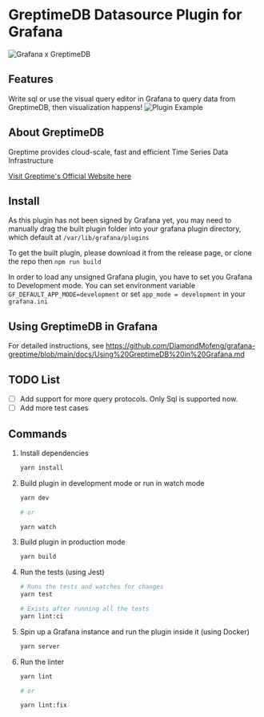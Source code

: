 # GreptimeDB Datasource Plugin for Grafana

![Grafana x GreptimeDB](https://blog.mofengfeng.com/wp-content/uploads/2022/11/plugin_transparent.png)

## Features

Write sql or use the visual query editor in Grafana to query data from GreptimeDB, then visualization happens!
![Plugin Example](https://blog.mofengfeng.com/wp-content/uploads/2022/11/pluginExample.png)

## About GreptimeDB

Greptime provides cloud-scale, fast and efficient Time Series Data Infrastructure

[Visit Greptime's Official Website here](https://www.greptime.com/)

## Install 

As this plugin has not been signed by Grafana yet, you may need to manually drag the built plugin folder into your grafana plugin directory, which default at `/var/lib/grafana/plugins`

To get the built plugin, please download it from the release page, or clone the repo then `npm run build`

In order to load any unsigned Grafana plugin, you have to set you Grafana to Development mode. You can set environment variable `GF_DEFAULT_APP_MODE=development` or set `app_mode = development` in your `grafana.ini`

## Using GreptimeDB in Grafana

For detailed instructions, see https://github.com/DiamondMofeng/grafana-greptime/blob/main/docs/Using%20GreptimeDB%20in%20Grafana.md

## TODO List

- [ ] Add support for more query protocols. Only Sql is supported now.
- [ ] Add more test cases

## Commands

1. Install dependencies

   ```bash
   yarn install
   ```

2. Build plugin in development mode or run in watch mode

   ```bash
   yarn dev

   # or

   yarn watch
   ```

3. Build plugin in production mode

   ```bash
   yarn build
   ```

4. Run the tests (using Jest)

   ```bash
   # Runs the tests and watches for changes
   yarn test
   
   # Exists after running all the tests
   yarn lint:ci
   ```

5. Spin up a Grafana instance and run the plugin inside it (using Docker)

   ```bash
   yarn server
   ```

6. Run the linter

   ```bash
   yarn lint
   
   # or

   yarn lint:fix
   ```

